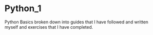 # Python_1
Python Basics broken down into guides that I have followed and written myself and exercises that I have completed. 

